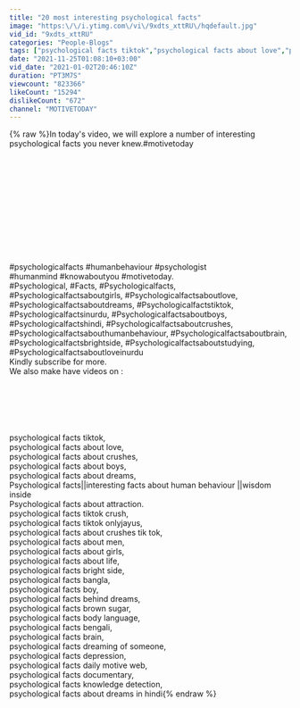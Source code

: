 ```yaml
---
title: "20 most interesting psychological facts"
image: "https:\/\/i.ytimg.com\/vi\/9xdts_xttRU\/hqdefault.jpg"
vid_id: "9xdts_xttRU"
categories: "People-Blogs"
tags: ["psychological facts tiktok","psychological facts about love","psychological facts about crushes"]
date: "2021-11-25T01:08:10+03:00"
vid_date: "2021-01-02T20:46:10Z"
duration: "PT3M7S"
viewcount: "823366"
likeCount: "15294"
dislikeCount: "672"
channel: "MOTIVETODAY"
---
```

{% raw %}In today's video, we will explore a number of interesting psychological facts you never knew.#motivetoday <br /><br /><br /><br /><br /><br /><br /><br /><br /><br /><br /><br /><br />#psychologicalfacts #humanbehaviour #psychologist <br />#humanmind #knowaboutyou #motivetoday.<br />#Psychological, #Facts, #Psychologicalfacts, #Psychologicalfactsaboutgirls, #Psychologicalfactsaboutlove, #Psychologicalfactsaboutdreams, #Psychologicalfactstiktok, #Psychologicalfactsinurdu, #Psychologicalfactsaboutboys, #Psychologicalfactshindi, #Psychologicalfactsaboutcrushes, #Psychologicalfactsabouthumanbehaviour, #Psychologicalfactsaboutbrain, #Psychologicalfactsbrightside, #Psychologicalfactsaboutstudying, #Psychologicalfactsaboutloveinurdu<br />Kindly subscribe for more. <br />We also make have videos on :<br /><br /><br /><br /><br /><br /><br />psychological facts tiktok,<br />psychological facts about love,<br />psychological facts about crushes,<br />psychological facts about boys,<br />psychological facts about dreams,<br />Psychological facts||interesting facts about human behaviour ||wisdom inside <br />Psychological facts about attraction. <br />psychological facts tiktok crush,<br />psychological facts tiktok onlyjayus,<br />psychological facts about crushes tik tok,<br />psychological facts about men,<br />psychological facts about girls,<br />psychological facts about life,<br />psychological facts bright side,<br />psychological facts bangla,<br />psychological facts boy,<br />psychological facts behind dreams,<br />psychological facts brown sugar,<br />psychological facts body language,<br />psychological facts bengali,<br />psychological facts brain,<br />psychological facts dreaming of someone,<br />psychological facts depression,<br />psychological facts daily motive web,<br />psychological facts documentary,<br />psychological facts knowledge detection,<br />psychological facts about dreams in hindi{% endraw %}
